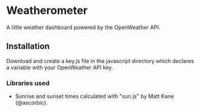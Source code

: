 # Weatherometer
A little weather dashboard powered by the OpenWeather API.

## Installation
Download and create a key.js file in the javascript directory which declares a variable with your OpenWeather API key.

### Libraries used
 * Sunrise and sunset times calculated with "sun.js" by Matt Kane (@ascorbic).
